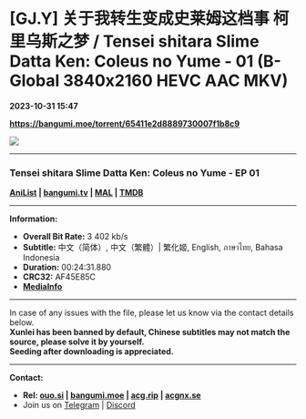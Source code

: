 # [GJ.Y] 关于我转生变成史莱姆这档事 柯里乌斯之梦 / Tensei shitara Slime Datta Ken: Coleus no Yume - 01 (B-Global 3840x2160 HEVC AAC MKV)

**2023-10-31 15:47**

**https://bangumi.moe/torrent/65411e2d8889730007f1b8c9**

![](https://rr1---bg.raws.dev/bfs/intl/management/97530fe5ab52e0fcbcac4a1b7354f40ab4ca8d0b.png@960w_540h_100Q_1c.jpg)

* * *

### **__Tensei shitara Slime Datta Ken: Coleus no Yume__** - EP 01

**[AniList](https://anilist.co/anime/161802) | [bangumi.tv](https://bgm.tv/subject/421174) | [MAL](https://myanimelist.net/anime/54565) | [TMDB](https://www.themoviedb.org/tv/82684)**

* * *

**Information:**

*   **Overall Bit Rate:** 3 402 kb/s
*   **Subtitle:** 中文（简体）, 中文（繁體）| 繁化姬, English, ภาษาไทย, Bahasa Indonesia
*   **Duration:** 00:24:31.880
*   **CRC32:** AF45E85C
*   **[MediaInfo](https://rr1---nfo.raws.dev/%5BGJ.Y%5D%20%E5%85%B3%E4%BA%8E%E6%88%91%E8%BD%AC%E7%94%9F%E5%8F%98%E6%88%90%E5%8F%B2%E8%8E%B1%E5%A7%86%E8%BF%99%E6%A1%A3%E4%BA%8B%20%E6%9F%AF%E9%87%8C%E4%B9%8C%E6%96%AF%E4%B9%8B%E6%A2%A6%20-%2001%20%28B-Global%203840x2160%20HEVC%20AAC%20MKV%29%20%5BAF45E85C%5D.mkv.nfo)**

* * *

In case of any issues with the file, please let us know via the contact details below.  
**Xunlei has been banned by default, Chinese subtitles may not match the source, please solve it by yourself.**  
**Seeding after downloading is appreciated.**

* * *

**Contact:**

*   **Rel: [ouo.si](https://ouo.si/user/BraveSail) | [bangumi.moe](https://bangumi.moe/search/63e4b7585fa12c0007949b88) | [acg.rip](https://acg.rip/user/5570) | [acgnx.se](https://share.acgnx.se/user-529-1.html)**
*   Join us on [Telegram](https://kirara-fantasia.moe/telegram) | [Discord](https://kirara-fantasia.moe/discord)